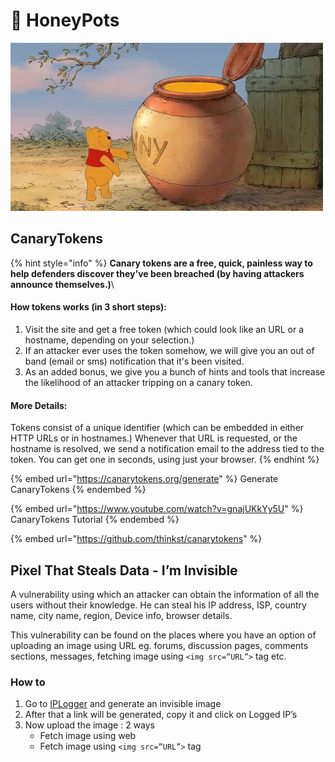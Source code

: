 # 🍯 HoneyPots

![](<../.gitbook/assets/giphy (1).gif>)

## CanaryTokens&#x20;

{% hint style="info" %}
**Canary tokens are a free, quick, painless way to help defenders discover they've been breached (by having attackers announce themselves.)**\


#### How tokens works (in 3 short steps):

1. Visit the site and get a free token (which could look like an URL or a hostname, depending on your selection.)&#x20;
2. If an attacker ever uses the token somehow, we will give you an out of band (email or sms) notification that it's been visited.
3. As an added bonus, we give you a bunch of hints and tools that increase the likelihood of an attacker tripping on a canary token.



#### More Details:

Tokens consist of a unique identifier (which can be embedded in either HTTP URLs or in hostnames.) Whenever that URL is requested, or the hostname is resolved, we send a notification email to the address tied to the token. You can get one in seconds, using just your browser.
{% endhint %}

{% embed url="https://canarytokens.org/generate" %}
Generate CanaryTokens
{% endembed %}

{% embed url="https://www.youtube.com/watch?v=gnajUKkYy5U" %}
CanaryTokens Tutorial
{% endembed %}

{% embed url="https://github.com/thinkst/canarytokens" %}

## Pixel That Steals Data - I’m Invisible

A vulnerability using which an attacker can obtain the information of all the users without their knowledge. He can steal his IP address, ISP, country name, city name, region, Device info, browser details.

This vulnerability can be found on the places where you have an option of uploading an image using URL eg. forums, discussion pages, comments sections, messages, fetching image using `<img src=”URL”>` tag etc.

### How to

1. Go to [IPLogger](https://iplogger.org/invisible/) and generate an invisible image
2. After that a link will be generated, copy it and click on Logged IP’s
3. Now upload the image : 2 ways
   * Fetch image using web
   * Fetch image using `<img src=”URL”>` tag
